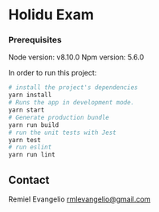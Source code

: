# Holidu Exam

### Prerequisites
Node version: v8.10.0
Npm version: 5.6.0

In order to run this project:
```bash
# install the project's dependencies
yarn install
# Runs the app in development mode.
yarn start
# Generate production bundle
yarn run build
# run the unit tests with Jest
yarn test
# run eslint
yarn run lint
```

## Contact
Remiel Evangelio <rmlevangelio@gmail.com>
